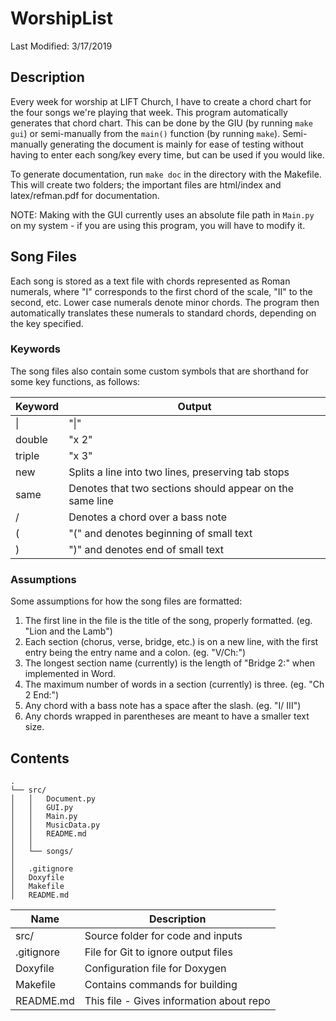 # WorshipList
Last Modified: 3/17/2019

## Description

Every week for worship at LIFT Church, I have to create a chord chart for the four songs we're playing that week. This program automatically 
generates that chord chart. This can be done by the GIU (by running `make gui`) or semi-manually from the `main()` function (by running `make`). 
Semi-manually generating the document is mainly for ease of testing without having to enter each song/key every time, but can be used if you 
would like.

To generate documentation, run `make doc` in the directory with the Makefile. This will create two folders; the important files are html/index 
and latex/refman.pdf for documentation.

NOTE: Making with the GUI currently uses an absolute file path in `Main.py` on my system - if you are using this program, you will have to modify 
it.

## Song Files

Each song is stored as a text file with chords represented as Roman numerals, where "I" corresponds to the first chord of the scale, "II" to the 
second, etc. Lower case numerals denote minor chords. The program then automatically translates these numerals to standard chords, depending on 
the key specified. 

### Keywords

The song files also contain some custom symbols that are shorthand for some key functions, as follows:

| Keyword | Output |
|---|---|
|\||"\|"|
|double|"x 2"|
|triple|"x 3"|
|new|Splits a line into two lines, preserving tab stops|
|same|Denotes that two sections should appear on the same line|
|/|Denotes a chord over a bass note|
|(|"(" and denotes beginning of small text|
|)|")" and denotes end of small text|

### Assumptions

Some assumptions for how the song files are formatted:
1) The first line in the file is the title of the song, properly formatted. (eg. "Lion and the Lamb")
2) Each section (chorus, verse, bridge, etc.) is on a new line, with the first entry being the entry name and a colon. (eg. "V/Ch:")
3) The longest section name (currently) is the length of "Bridge 2:" when implemented in Word.
4) The maximum number of words in a section (currently) is three. (eg. "Ch 2 End:")
5) Any chord with a bass note has a space after the slash. (eg. "I/ III")
6) Any chords wrapped in parentheses are meant to have a smaller text size.

## Contents

```
.
└── src/
│   │   Document.py
│   │   GUI.py  
│   │   Main.py
│   │   MusicData.py
│   │   README.md  
│   │
│   └── songs/
│   
│   .gitignore
│   Doxyfile
│   Makefile
│   README.md
```

| Name | Description |
|---|---|
|src/|Source folder for code and inputs|
|.gitignore|File for Git to ignore output files|
|Doxyfile|Configuration file for Doxygen|
|Makefile|Contains commands for building|
|README.md|This file - Gives information about repo|
